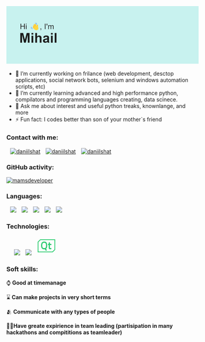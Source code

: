 <img src="https://github.com/mamsdeveloper/mamsdeveloper/blob/main/header.png"></img>

-   🔭 I’m currently working on frilance (web development, desctop applications, social network bots, selenium and windows automation scripts, etc)
-   🌱 I’m currently learning advanced and high performance python, compilators and programming languages creating, data scinece.
-   💬 Ask me about interest and useful python treaks, knownlange, and more
-   ⚡ Fun fact: I codes better than son of your mother`s friend

### Contact with me:

<p align="left">
<a style="margin-left: 10px;"href="https://t.me/butvin_mihail" target="blank"><img align="center" src="https://img.icons8.com/color/48/000000/telegram-app--v1.png" alt="daniilshat" height="40" width="40" /></a>
<a style="margin-left: 10px;"href="https://vk.com/belk1na_alena" target="blank"><img align="center" src="https://img.icons8.com/color/48/000000/vk-com.png" alt="daniilshat" height="40" width="40" /></a>
<a style="margin-left: 10px;"href="butvin.mihail@yandex.ru" alt="mamsdeveloper" target="blank"><img align="center" src="https://img.icons8.com/fluency/48/000000/mail.png" alt="daniilshat" height="40" width="40" /></a>
</p>

### GitHub activity:

<p align="left"> <a href="https://github.com/ryo-ma/github-profile-trophy"><img src="https://github-profile-trophy.vercel.app/?username=mamsdeveloper&theme=onedark&no-frame=true&no-bg=true&column=7" alt="mamsdeveloper" /></a> 
</p>

### Languages:

<p>
	<img style="margin-left: 10px;" src="https://img.icons8.com/color/48/000000/python--v2.png"/>
	<img style="margin-left: 10px;" src="https://img.icons8.com/color/48/000000/c-plus-plus-logo.png"/>
	<img style="margin-left: 10px;" src="https://img.icons8.com/color/48/000000/javascript--v1.png"/>
	<img style="margin-left: 10px;" src="https://img.icons8.com/color/48/000000/html-5--v1.png"/>
	<img style="margin-left: 10px;" src="https://img.icons8.com/color/48/000000/css3.png"/>
</p>

### Technologies:

<p>
	<a style="margin-left: 10px;" href="https://kivymd.readthedocs.io/en/latest/index.html" src="https://github.com/mamsdeveloper/mamsdeveloper/blob/main/kivymd_logo.png"></a>
	<a><img style="margin-left: 10px;" src="https://img.icons8.com/windows/32/000000/django.png"/></a>
	<a><img style="margin-left: 10px;" src="https://img.icons8.com/color/48/000000/opencv.png"/></a>
	<a><svg style="margin-left: 10px;" xmlns="http://www.w3.org/2000/svg" x="0px" y="0px"
width="50" height="50"
viewBox="0 0 171 171"
style=" fill:#000000;"><g fill="none" fill-rule="nonzero" stroke="none" stroke-width="1" stroke-linecap="butt" stroke-linejoin="miter" stroke-miterlimit="10" stroke-dasharray="" stroke-dashoffset="0" font-family="none" font-weight="none" font-size="none" text-anchor="none" style="mix-blend-mode: normal"><path d="M0,171.98547v-171.98547h171.98547v171.98547z" fill="none"></path><g fill="#2ecc71"><path d="M32.26289,27.36c-1.56305,0 -3.47344,0.80156 -4.55555,1.89703c-6.27891,6.22547 -12.57117,12.43758 -18.89016,18.63633c-1.09547,1.06875 -1.97719,2.9925 -1.97719,4.64906v0.01336c0.02672,28.7093 0.02672,87.00961 0.02672,87.65086v3.42h3.42c0.64125,0 86.10117,-0.01336 128.39695,0.01336c1.71,0 3.64711,-0.88172 4.75594,-1.97719l0.01336,-0.01336c6.21211,-6.18539 12.45094,-12.34406 18.71648,-18.47602c1.17562,-1.16227 1.99055,-3.15281 1.99055,-4.78265c-0.02672,-28.62914 0,-87.61078 0,-87.61078v-3.42zM32.4232,34.2h124.8968c0,4.28836 -0.02672,56.60367 0,84.1507c-6.25219,6.11859 -12.49102,12.27727 -18.68977,18.4493c-41.18695,-0.02672 -120.02062,-0.02672 -124.92351,-0.01336c0,-4.78266 0,-56.43 -0.02672,-84.08391c6.26555,-6.14531 12.51773,-12.30398 18.7432,-18.50273zM65.30063,47.88c-1.08211,0 -2.15086,0.02672 -3.23297,0.0668c-2.61844,0.10688 -5.1968,0.54774 -7.72172,1.2825c-5.71781,1.69664 -10.00617,5.08992 -12.50437,10.50047c-0.86836,1.88367 -1.60313,3.8475 -2.19094,5.83805c-1.61648,5.45063 -1.95047,11.06156 -2.01727,16.68586c-0.04008,3.79406 0.18703,7.57477 0.73477,11.32875c0.53437,3.51352 1.36266,6.94688 2.76539,10.24664c2.53828,5.93156 7.00031,9.65883 13.27922,11.28867c5.46399,1.42945 10.98141,1.61649 16.6725,0.82828c2.85891,4.60898 5.74453,9.28477 8.67024,14.01398c3.46008,-1.60313 6.74648,-3.11273 10.1264,-4.67578c-2.79211,-4.43531 -5.47734,-8.72367 -8.13586,-12.9586c1.16227,-1.04203 2.31117,-1.96383 3.32648,-3.00586c2.6318,-2.76539 4.22156,-6.09188 5.2636,-9.71227c1.48289,-5.17008 1.85695,-10.48711 1.99055,-15.8175c0.09352,-4.12805 -0.17367,-8.24273 -0.73477,-12.3307c-0.53437,-3.80742 -1.45617,-7.52133 -3.03258,-11.06156c-2.68523,-6.01172 -7.25414,-9.77906 -13.68,-11.43563c-3.16617,-0.80156 -6.35906,-1.06875 -9.57867,-1.08211zM106.02,54.72v13.68h-6.84v10.26h6.84v23.94c0,2.6318 0.54773,5.51742 1.60313,7.97555c0.88172,2.0707 2.36461,3.52687 4.43531,4.42195c1.57641,0.66797 3.21961,1.01531 4.91625,1.17562c3.24633,0.29391 7.01367,-0.22711 10.20656,-0.7882c0.90844,-0.16031 1.80352,-0.34734 2.77875,-0.53437c-0.09352,-2.79211 -0.24047,-6.53273 -0.46758,-9.21797c-0.3607,-0.02672 -0.54773,-0.08016 -0.74812,-0.0668c-2.1375,0.08015 -4.83609,0.41414 -6.97359,0.45422c-0.9218,0.01336 -1.85695,-0.08015 -2.76539,-0.26719c-1.1489,-0.24047 -1.91039,-1.00195 -2.23102,-2.15086c-0.12023,-0.48094 -0.25383,-0.94852 -0.28055,-1.42945c-0.14695,-1.80352 -0.20039,-4.59562 -0.21375,-6.4125c-0.04008,-6.46594 0,-17.1 0,-17.1h13.68v-10.26h-13.68v-13.68zM64.96664,58.2068c2.03063,0 4.04789,0.24047 6.06515,0.73477c3.4868,0.855 6.09188,2.72531 7.695,5.65102c1.40274,2.51156 2.17758,5.1968 2.53828,7.96219c0.4275,3.33984 0.62789,6.7064 0.81492,8.79047c-0.17367,5.78461 -0.30727,10.27336 -1.58977,14.6686c-0.26719,0.93515 -0.60117,1.85695 -0.97523,2.75203c-1.44281,3.52688 -4.28836,5.67774 -8.32289,6.61289c-4.07461,0.93516 -8.20265,0.94852 -12.30398,0.02672c-4.30172,-0.96187 -7.2007,-3.29977 -8.72367,-7.02703c-1.22906,-3.01922 -1.88367,-6.13195 -2.05735,-9.31148c-0.20039,-3.56695 -0.28055,-7.14727 -0.17367,-10.71422c0.09352,-3.86086 0.66797,-7.68164 2.0707,-11.35547c0.2939,-0.76148 0.65461,-1.50961 1.02867,-2.23102c1.60312,-3.03258 4.275,-4.92961 7.85531,-5.82469c2.01727,-0.4943 4.04789,-0.73477 6.07852,-0.73477z"></path></g></g></svg></a>
</p>

### Soft skills:
<p>
	<p>⌚ <strong>Good at timemanage</strong></p>
	<p>⌛ <strong>Can make projects in very short terms</strong></p>
	<p>🫂 <strong>Communicate with any types of people</strong></p>
	<p>👨‍💼<strong>Have greate expirience in team leading (partisipation in many hackathons and compititions as teamleader)</strong></p>
</p>
